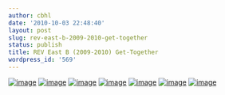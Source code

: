 ```yaml
---
author: cbhl
date: '2010-10-03 22:48:40'
layout: post
slug: rev-east-b-2009-2010-get-together
status: publish
title: REV East B (2009-2010) Get-Together
wordpress_id: '569'
---
```


[![image](http://blog.azuresky.ca/blog/wp-content/uploads/2010/10/IMG_20101003_202713-768x1024.jpg "REV East B (2009-2010) Get-Together (Reunion?) Group Photo")](http://blog.azuresky.ca/blog/wp-content/uploads/2010/10/IMG_20101003_202713.jpg)
[![image](http://blog.azuresky.ca/blog/wp-content/uploads/2010/10/IMG_20101003_184453-300x225.jpg "Mmm... Lamb at the Mongolian Grill")](http://blog.azuresky.ca/blog/wp-content/uploads/2010/10/IMG_20101003_184453.jpg)
[![image](http://blog.azuresky.ca/blog/wp-content/uploads/2010/10/IMG_20101003_184552-300x225.jpg "Waiting for our Food to be Cooked - (from left to right) Alan, Heather, Kat, Aleesa")](http://blog.azuresky.ca/blog/wp-content/uploads/2010/10/IMG_20101003_184552.jpg)
[![image](http://blog.azuresky.ca/blog/wp-content/uploads/2010/10/IMG_20101003_184659-300x225.jpg "the Mongolian Grill")](http://blog.azuresky.ca/blog/wp-content/uploads/2010/10/IMG_20101003_184659.jpg)
[![image](http://blog.azuresky.ca/blog/wp-content/uploads/2010/10/IMG_20101003_195717-300x225.jpg "Tried playing Mad Gab for about five minutes when we went for bubble tea...")](http://blog.azuresky.ca/blog/wp-content/uploads/2010/10/IMG_20101003_195717.jpg)
[![image](http://blog.azuresky.ca/blog/wp-content/uploads/2010/10/IMG_20101003_202206-300x225.jpg "We eventually decided Jenga was more fun.")](http://blog.azuresky.ca/blog/wp-content/uploads/2010/10/IMG_20101003_202206.jpg)
[![image](http://blog.azuresky.ca/blog/wp-content/uploads/2010/10/IMG_20101003_202454-300x225.jpg "Michael To's final attempt to remove a Jenga block before the tower collapses")](http://blog.azuresky.ca/blog/wp-content/uploads/2010/10/IMG_20101003_202454.jpg)
